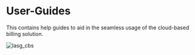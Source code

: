 # User-Guides
This contains help guides to aid in the seamless usage of the cloud-based billing solution.


![lasg_cbs](https://github.com/user-attachments/assets/74cd8bb2-b454-41a1-ab6c-33da28db9d31)
